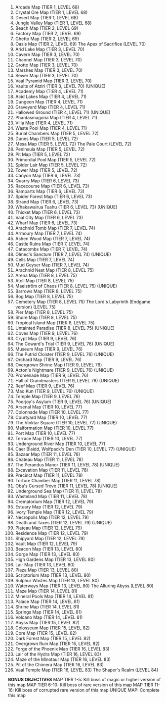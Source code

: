 1. Arcade Map (TIER 1, LEVEL 68)
1. Crystal Ore Map (TIER 1, LEVEL 68)
1. Desert Map (TIER 1, LEVEL 68)
1. Jungle Valley Map (TIER 1, LEVEL 68)
2. Beach Map (TIER 2, LEVEL 69)
2. Factory Map (TIER 2, LEVEL 69)
2. Ghetto Map (TIER 2, LEVEL 69)
2. Oasis Map (TIER 2, LEVEL 69)
The Apex of Sacrifice (LEVEL 70)
3. Arid Lake Map (TIER 3, LEVEL 70)
3. Cavern Map (TIER 3, LEVEL 70)
3. Channel Map (TIER 3, LEVEL 70)
3. Grotto Map (TIER 3, LEVEL 70)
3. Marshes Map (TIER 3, LEVEL 70)
3. Sewer Map (TIER 3, LEVEL 70)
3. Vaal Pyramid Map (TIER 3, LEVEL 70)
3. Vaults of Atziri (TIER 3, LEVEL 70) (UNIQUE)
4. Academy Map (TIER 4, LEVEL 71)
4. Acid Lakes Map (TIER 4, LEVEL 71)
4. Dungeon Map (TIER 4, LEVEL 71)
4. Graveyard Map (TIER 4, LEVEL 71)
4. Hallowed Ground (TIER 4, LEVEL 71) (UNIQUE)
4. Phantasmagoria Map (TIER 4, LEVEL 71)
4. Villa Map (TIER 4, LEVEL 71)
4. Waste Pool Map (TIER 4, LEVEL 71)
5. Burial Chambers Map (TIER 5, LEVEL 72)
5. Dunes Map (TIER 5, LEVEL 72)
5. Mesa Map (TIER 5, LEVEL 72)
The Pale Court (LEVEL 72)
5. Peninsula Map (TIER 5, LEVEL 72)
5. Pit Map (TIER 5, LEVEL 72)
5. Primordial Pool Map (TIER 5, LEVEL 72)
5. Spider Lair Map (TIER 5, LEVEL 72)
5. Tower Map (TIER 5, LEVEL 72)
6. Canyon Map (TIER 6, LEVEL 73)
6. Quarry Map (TIER 6, LEVEL 73)
6. Racecourse Map (TIER 6, LEVEL 73)
6. Ramparts Map (TIER 6, LEVEL 73)
6. Spider Forest Map (TIER 6, LEVEL 73)
6. Strand Map (TIER 6, LEVEL 73)
6. Whakawairua Tuahu (TIER 6, LEVEL 73) (UNIQUE)
6. Thicket Map (TIER 6, LEVEL 73)
6. Vaal City Map (TIER 6, LEVEL 73)
6. Wharf Map (TIER 6, LEVEL 73)
7. Arachnid Tomb Map (TIER 7, LEVEL 74)
7. Armoury Map (TIER 7, LEVEL 74)
7. Ashen Wood Map (TIER 7, LEVEL 74)
7. Castle Ruins Map (TIER 7, LEVEL 74)
7. Catacombs Map (TIER 7, LEVEL 74)
7. Olmec's Sanctum (TIER 7, LEVEL 74) (UNIQUE)
7. Cells Map (TIER 7, LEVEL 74)
7. Mud Geyser Map (TIER 7, LEVEL 74)
8. Arachnid Nest Map (TIER 8, LEVEL 75)
8. Arena Map (TIER 8, LEVEL 75)
8. Atoll Map (TIER 8, LEVEL 75)
8. Maelström of Chaos (TIER 8, LEVEL 75) (UNIQUE)
8. Barrows Map (TIER 8, LEVEL 75)
8. Bog Map (TIER 8, LEVEL 75)
8. Cemetery Map (TIER 8, LEVEL 75)
The Lord's Labyrinth (Endgame version) (LEVEL 75)
8. Pier Map (TIER 8, LEVEL 75)
8. Shore Map (TIER 8, LEVEL 75)
8. Tropical Island Map (TIER 8, LEVEL 75)
8. Untainted Paradise (TIER 8, LEVEL 75) (UNIQUE)
9. Coves Map (TIER 9, LEVEL 76)
9. Crypt Map (TIER 9, LEVEL 76)
9. The Coward's Trial (TIER 9, LEVEL 76) (UNIQUE)
9. Museum Map (TIER 9, LEVEL 76)
9. The Putrid Cloister (TIER 9, LEVEL 76) (UNIQUE)
9. Orchard Map (TIER 9, LEVEL 76)
9. Overgrown Shrine Map (TIER 9, LEVEL 76)
9. Acton's Nightmare (TIER 9, LEVEL 76) (UNIQUE)
9. Promenade Map (TIER 9, LEVEL 76)
9. Hall of Grandmasters (TIER 9, LEVEL 76) (UNIQUE)
9. Reef Map (TIER 9, LEVEL 76)
9. Mao Kun (TIER 9, LEVEL 76) (UNIQUE)
9. Temple Map (TIER 9, LEVEL 76)
9. Poorjoy's Asylum (TIER 9, LEVEL 76) (UNIQUE)
10. Arsenal Map (TIER 10, LEVEL 77)
10. Colonnade Map (TIER 10, LEVEL 77)
10. Courtyard Map (TIER 10, LEVEL 77)
10. The Vinktar Square (TIER 10, LEVEL 77) (UNIQUE)
10. Malformation Map (TIER 10, LEVEL 77)
10. Port Map (TIER 10, LEVEL 77)
10. Terrace Map (TIER 10, LEVEL 77)
10. Underground River Map (TIER 10, LEVEL 77)
10. Caer Blaidd, Wolfpack's Den (TIER 10, LEVEL 77) (UNIQUE)
11. Bazaar Map (TIER 11, LEVEL 78)
11. Chateau Map (TIER 11, LEVEL 78)
11. The Perandus Manor (TIER 11, LEVEL 78) (UNIQUE)
11. Excavation Map (TIER 11, LEVEL 78)
11. Precinct Map (TIER 11, LEVEL 78)
11. Torture Chamber Map (TIER 11, LEVEL 78)
11. Oba's Cursed Trove (TIER 11, LEVEL 78) (UNIQUE)
11. Underground Sea Map (TIER 11, LEVEL 78)
11. Wasteland Map (TIER 11, LEVEL 78)
12. Crematorium Map (TIER 12, LEVEL 79)
12. Estuary Map (TIER 12, LEVEL 79)
12. Ivory Temple Map (TIER 12, LEVEL 79)
12. Necropolis Map (TIER 12, LEVEL 79)
12. Death and Taxes (TIER 12, LEVEL 79) (UNIQUE)
12. Plateau Map (TIER 12, LEVEL 79)
12. Residence Map (TIER 12, LEVEL 79)
12. Shipyard Map (TIER 12, LEVEL 79)
12. Vault Map (TIER 12, LEVEL 79)
13. Beacon Map (TIER 13, LEVEL 80)
13. Gorge Map (TIER 13, LEVEL 80)
13. High Gardens Map (TIER 13, LEVEL 80)
13. Lair Map (TIER 13, LEVEL 80)
13. Plaza Map (TIER 13, LEVEL 80)
13. Scriptorium Map (TIER 13, LEVEL 80)
13. Sulphur Wastes Map (TIER 13, LEVEL 80)
13. Waterways Map (TIER 13, LEVEL 80)
The Alluring Abyss (LEVEL 80)
14. Maze Map (TIER 14, LEVEL 81)
14. Mineral Pools Map (TIER 14, LEVEL 81)
14. Palace Map (TIER 14, LEVEL 81)
14. Shrine Map (TIER 14, LEVEL 81)
14. Springs Map (TIER 14, LEVEL 81)
14. Volcano Map (TIER 14, LEVEL 81)
15. Abyss Map (TIER 15, LEVEL 82)
15. Colosseum Map (TIER 15, LEVEL 82)
15. Core Map (TIER 15, LEVEL 82)
15. Dark Forest Map (TIER 15, LEVEL 82)
15. Overgrown Ruin Map (TIER 15, LEVEL 82)
16. Forge of the Phoenix Map (TIER 16, LEVEL 83)
16. Lair of the Hydra Map (TIER 16, LEVEL 83)
16. Maze of the Minotaur Map (TIER 16, LEVEL 83)
16. Pit of the Chimera Map (TIER 16, LEVEL 83)
16. Vaal Temple Map (TIER 16, LEVEL 83)
The Shaper's Realm (LEVEL 84)

**BONUS OBJECTIVES**
MAP TIER 1-5: Kill boss of magic or higher version of this map
MAP TIER 6-10: Kill boss of rare version of this map
MAP TIER 11-16: Kill boss of corrupted rare version of this map
UNIQUE MAP: Complete this map
